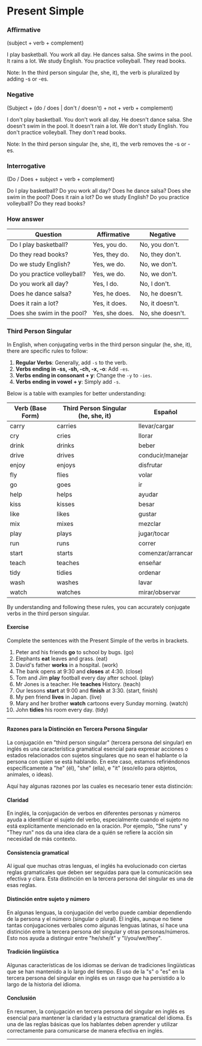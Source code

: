 # Present Simple

### Affirmative

(subject + verb + complement)

I play basketball.
You work all day.
He dances salsa.
She swims in the pool.
It rains a lot.
We study English.
You practice volleyball.
They read books.

Note: In the third person singular (he, she, it), the verb is pluralized by adding -s or -es.

### Negative

(Subject + (do / does | don't / doesn't) + not + verb + complement)

I don't play basketball.
You don't work all day.
He doesn't dance salsa.
She doesn't swim in the pool.
It doesn't rain a lot.
We don't study English.
You don't practice volleyball.
They don't read books.

Note: In the third person singular (he, she, it), the verb removes the -s or -es.

### Interrogative

(Do / Does + subject + verb + complement)

Do I play basketball?
Do you work all day?
Does he dance salsa?
Does she swim in the pool?
Does it rain a lot?
Do we study English?
Do you practice volleyball?
Do they read books?

### How answer

| Question                    | Affirmative    | Negative         |
| --------------------------- | -------------- | ---------------- |
| Do I play basketball?       | Yes, you do.   | No, you don't.   |
| Do they read books?         | Yes, they do.  | No, they don't.  |
| Do we study English?        | Yes, we do.    | No, we don't.    |
| Do you practice volleyball? | Yes, we do.    | No, we don't.    |
| Do you work all day?        | Yes, I do.     | No, I don't.     |
| Does he dance salsa?        | Yes, he does.  | No, he doesn't.  |
| Does it rain a lot?         | Yes, it does.  | No, it doesn't.  |
| Does she swim in the pool?  | Yes, she does. | No, she doesn't. |

### Third Person Singular

In English, when conjugating verbs in the third person singular (he, she, it), there are specific rules to follow:

1. **Regular Verbs**: Generally, add `-s` to the verb.
2. **Verbs ending in -ss, -sh, -ch, -x, -o**: Add `-es`.
3. **Verbs ending in consonant + y**: Change the `-y` to `-ies`.
4. **Verbs ending in vowel + y**: Simply add `-s`.

Below is a table with examples for better understanding:

| Verb (Base Form) | Third Person Singular (he, she, it) | Español           |
| ---------------- | ----------------------------------- | ----------------- |
| carry            | carries                             | llevar/cargar     |
| cry              | cries                               | llorar            |
| drink            | drinks                              | beber             |
| drive            | drives                              | conducir/manejar  |
| enjoy            | enjoys                              | disfrutar         |
| fly              | flies                               | volar             |
| go               | goes                                | ir                |
| help             | helps                               | ayudar            |
| kiss             | kisses                              | besar             |
| like             | likes                               | gustar            |
| mix              | mixes                               | mezclar           |
| play             | plays                               | jugar/tocar       |
| run              | runs                                | correr            |
| start            | starts                              | comenzar/arrancar |
| teach            | teaches                             | enseñar           |
| tidy             | tidies                              | ordenar           |
| wash             | washes                              | lavar             |
| watch            | watches                             | mirar/observar    |

By understanding and following these rules, you can accurately conjugate verbs in the third person singular.

#### Exercise

Complete the sentences with the Present Simple of the verbs in brackets.

1. Peter and his friends **go** to school by bugs. (go)
2. Elephants **eat** leaves and grass. (eat)
3. David's father **works** in a hospital. (work)
4. The bank opens at 9:30 and **closes** at 4:30. (close)
5. Tom and Jim **play** football every day after school. (play)
6. Mr Jones is a teacher. He **teaches** History. (teach)
7. Our lessons **start** at 9:00 and **finish** at 3:30. (start, finish)
8. My pen friend **lives** in Japan. (live)
9. Mary and her brother **watch** cartoons every Sunday morning. (watch)
10. John **tidies** his room every day. (tidy)

------------------------------------------------------------------

#### Razones para la Distinción en Tercera Persona Singular

La conjugación en "third person singular" (tercera persona del singular) en inglés es una característica gramatical esencial para expresar acciones o estados relacionados con sujetos singulares que no sean el hablante o la persona con quien se está hablando. En este caso, estamos refiriéndonos específicamente a "he" (él), "she" (ella), e "it" (eso/ello para objetos, animales, o ideas).

Aquí hay algunas razones por las cuales es necesario tener esta distinción:

#### Claridad

En inglés, la conjugación de verbos en diferentes personas y números ayuda a identificar el sujeto del verbo, especialmente cuando el sujeto no está explícitamente mencionado en la oración. Por ejemplo, "She runs" y "They run" nos da una idea clara de a quién se refiere la acción sin necesidad de más contexto.

#### Consistencia gramatical

Al igual que muchas otras lenguas, el inglés ha evolucionado con ciertas reglas gramaticales que deben ser seguidas para que la comunicación sea efectiva y clara. Esta distinción en la tercera persona del singular es una de esas reglas.

#### Distinción entre sujeto y número

En algunas lenguas, la conjugación del verbo puede cambiar dependiendo de la persona y el número (singular o plural). El inglés, aunque no tiene tantas conjugaciones verbales como algunas lenguas latinas, sí hace una distinción entre la tercera persona del singular y otras personas/números. Esto nos ayuda a distinguir entre "he/she/it" y "I/you/we/they".

#### Tradición lingüística

Algunas características de los idiomas se derivan de tradiciones lingüísticas que se han mantenido a lo largo del tiempo. El uso de la "s" o "es" en la tercera persona del singular en inglés es un rasgo que ha persistido a lo largo de la historia del idioma.

#### Conclusión

En resumen, la conjugación en tercera persona del singular en inglés es esencial para mantener la claridad y la estructura gramatical del idioma. Es una de las reglas básicas que los hablantes deben aprender y utilizar correctamente para comunicarse de manera efectiva en inglés.

------------------------------------------------------------------
